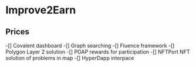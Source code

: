 # Improve2Earn

## Prices 
-[] Covalent 
  dashboard
-[] Graph
  searching
-[] Fluence 
  framework
-[] Polygon
  Layer 2 solution
-[] POAP
  rewards for participation
-[] NFTPort
  NFT solution of problems in map
-[] HyperDapp
  interpace
